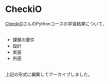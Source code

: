 # CheckiO

[CheckiO](https://checkio.org/)さんのPythonコースの学習結果について、  
<br>
* 課題の要件
* 設計
* 実装
* 所感
<br>
上記の形式に編集してアーカイブしました。